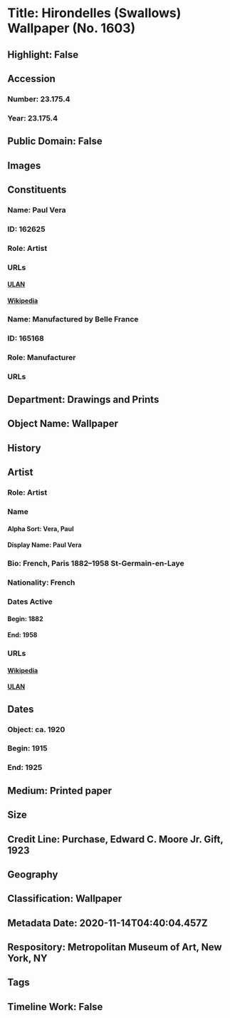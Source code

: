 # Title: Hirondelles (Swallows) Wallpaper (No. 1603)
## Highlight: False
## Accession
### Number: 23.175.4
### Year: 23.175.4
## Public Domain: False
## Images
## Constituents
### Name: Paul Vera
### ID: 162625
### Role: Artist
### URLs
#### [ULAN](http://vocab.getty.edu/page/ulan/500226048)
#### [Wikipedia](https://www.wikidata.org/wiki/Q23619387)
### Name: Manufactured by Belle France
### ID: 165168
### Role: Manufacturer
### URLs
## Department: Drawings and Prints
## Object Name: Wallpaper
## History
## Artist
### Role: Artist
### Name
#### Alpha Sort: Vera, Paul
#### Display Name: Paul Vera
### Bio: French, Paris 1882–1958 St-Germain-en-Laye
### Nationality: French
### Dates Active
#### Begin: 1882
#### End: 1958
### URLs
#### [Wikipedia](https://www.wikidata.org/wiki/Q23619387)
#### [ULAN](http://vocab.getty.edu/page/ulan/500226048)
## Dates
### Object: ca. 1920
### Begin: 1915
### End: 1925
## Medium: Printed paper
## Size
## Credit Line: Purchase, Edward C. Moore Jr. Gift, 1923
## Geography
## Classification: Wallpaper
## Metadata Date: 2020-11-14T04:40:04.457Z
## Respository: Metropolitan Museum of Art, New York, NY
## Tags
## Timeline Work: False